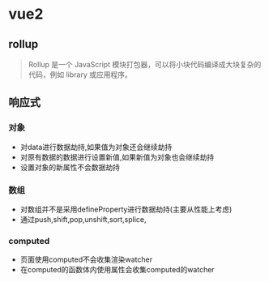 # vue2

## rollup
> Rollup 是一个 JavaScript 模块打包器，可以将小块代码编译成大块复杂的代码，例如 library 或应用程序。

## 响应式
### 对象
- 对data进行数据劫持,如果值为对象还会继续劫持
- 对原有数据的数据进行设置新值,如果新值为对象也会继续劫持
- 设置对象的新属性不会数据劫持

### 数组
- 对数组并不是采用defineProperty进行数据劫持(主要从性能上考虑)
- 通过push,shift,pop,unshift,sort,splice,

### computed
- 页面使用computed不会收集渲染watcher
- 在computed的函数体内使用属性会收集computed的watcher


